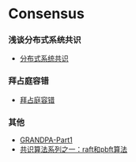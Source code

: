 # Consensus

### 浅谈分布式系统共识

* [分布式系统共识](/DS.md)

###	拜占庭容错

* [拜占庭容错](/BFT.md)

### 其他     
* [GRANDPA-Part1](https://medium.com/polkadot-network/grandpa-block-finality-in-polkadot-an-introduction-part-1-d08a24a021b5)
* [共识算法系列之一：raft和pbft算法](https://zhuanlan.zhihu.com/p/35847127)

